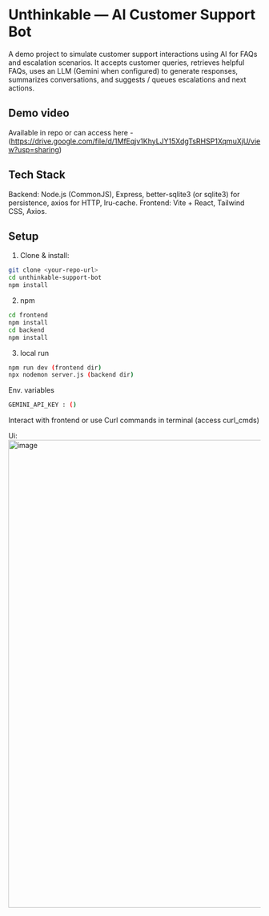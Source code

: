 # Unthinkable — AI Customer Support Bot

A demo project to simulate customer support interactions using AI for FAQs and escalation scenarios. It accepts customer queries, retrieves helpful FAQs, uses an LLM (Gemini when configured) to generate responses, summarizes conversations, and suggests / queues escalations and next actions.

## Demo video
Available in repo or can access here - (https://drive.google.com/file/d/1MfEqjv1KhyLJY15XdgTsRHSP1XqmuXjU/view?usp=sharing)

## Tech Stack
Backend: Node.js (CommonJS), Express, better-sqlite3 (or sqlite3) for persistence, axios for HTTP, lru-cache.
Frontend: Vite + React, Tailwind CSS, Axios.

## Setup
1. Clone & install:
```bash
git clone <your-repo-url>
cd unthinkable-support-bot
npm install

```
2. npm
```bash
cd frontend
npm install
cd backend
npm install
```
3. local run
```bash
npm run dev (frontend dir)
npx nodemon server.js (backend dir)
```
Env. variables
```bash
GEMINI_API_KEY : ()
```

Interact with frontend or use Curl commands in terminal (access curl_cmds)

Ui: 
<img width="1656" height="934" alt="image" src="https://github.com/user-attachments/assets/f9c3e228-1d08-419e-a0ee-cda70dddf92f" />


